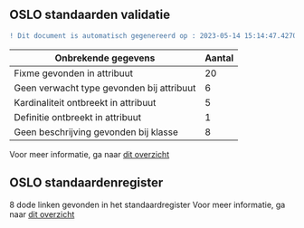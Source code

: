 ## OSLO standaarden validatie
```diff
! Dit document is automatisch gegenereerd op : 2023-05-14 15:14:47.427090
```

| Onbrekende gegevens               | Aantal  |
| ----------------------------              | --------------------------  |
| Fixme gevonden in attribuut               | 20  |
| Geen verwacht type gevonden bij attribuut | 6  |
| Kardinaliteit ontbreekt in attribuut      | 5  |
| Definitie ontbreekt in attribuut          | 1  |
| Geen beschrijving gevonden bij klasse     | 8  |

Voor meer informatie, ga naar [dit overzicht](output/controle_applicatieprofiel.md)

## OSLO standaardenregister

8 dode linken gevonden in het standaardregister
Voor meer informatie, ga naar [dit overzicht](output/dead_links.md)